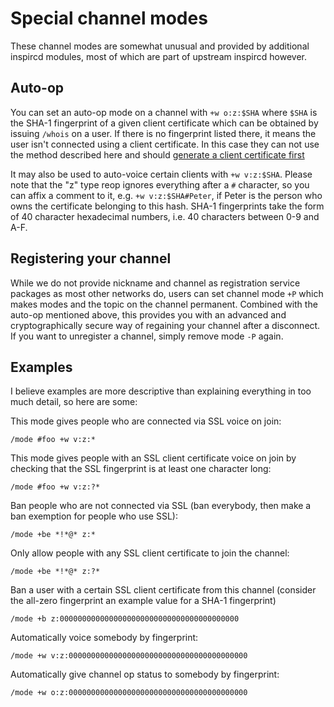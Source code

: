 Special channel modes
=====================

These channel modes are somewhat unusual and provided by additional inspircd
modules, most of which are part of upstream inspircd however.

Auto-op
-------
You can set an auto-op mode on a channel with `+w o:z:$SHA`
where `$SHA` is the SHA-1 fingerprint of a given client certificate which can
be obtained by issuing `/whois` on a user. If there is no fingerprint listed
there, it means the user isn't connected using a client certificate. In this
case they can not use the method described here and should [generate a client
certificate first](ssl)

It may also be used to auto-voice certain clients with `+w v:z:$SHA`. Please
note that the "z" type reop ignores everything after a `#` character, so you
can affix a comment to it, e.g. `+w v:z:$SHA#Peter`, if Peter is the person
who owns the certificate belonging to this hash. SHA-1 fingerprints take the
form of 40 character hexadecimal numbers, i.e. 40 characters between 0-9 and
A-F.

Registering your channel
------------------------

While we do not provide nickname and channel as registration service packages
as most other networks do, users can set channel mode `+P` which makes modes
and the topic on the channel permanent. Combined with the auto-op mentioned
above, this provides you with an advanced and cryptographically secure way of
regaining your channel after a disconnect. If you want to unregister a
channel, simply remove mode `-P` again.

Examples
--------

I believe examples are more descriptive than explaining everything in too much
detail, so here are some:

This mode gives people who are connected via SSL voice on join:

	/mode #foo +w v:z:*

This mode gives people with an SSL client certificate voice on join by checking
that the SSL fingerprint is at least one character long:

	/mode #foo +w v:z:?*

Ban people who are not connected via SSL (ban everybody, then make a ban
exemption for people who use SSL):

	/mode +be *!*@* z:*

Only allow people with any SSL client certificate to join the channel:

	/mode +be *!*@* z:?*

Ban a user with a certain SSL client certificate from this channel (consider
the all-zero fingerprint an example value for a SHA-1 fingerprint)

	/mode +b z:0000000000000000000000000000000000000000

Automatically voice somebody by fingerprint:

	/mode +w v:z:0000000000000000000000000000000000000000

Automatically give channel op status to somebody by fingerprint:

	/mode +w o:z:0000000000000000000000000000000000000000

